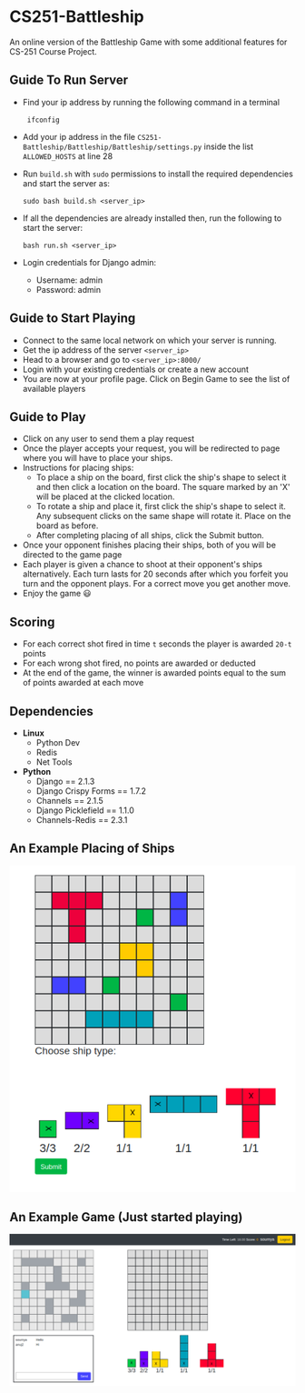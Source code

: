 # CS251-Battleship

An online version of the Battleship Game with some additional features for CS-251 Course Project.

## Guide To Run Server

 - Find your ip address by running the following command in a terminal
 
        ifconfig
 - Add your ip address in the file `CS251-Battleship/Battleship/Battleship/settings.py` inside the list `ALLOWED_HOSTS` at line 28
  - Run `build.sh` with `sudo` permissions to install the required dependencies and start the server as:
 
        sudo bash build.sh <server_ip>
  - If all the dependencies are already installed then, run the following to start the server:
  
        bash run.sh <server_ip>
  - Login credentials for Django admin:
      - Username: admin
      - Password: admin
 
 ## Guide to Start Playing
 - Connect to the same local network on which your server is running.
 - Get the ip address of the server `<server_ip>`
 - Head to a browser and go to `<server_ip>:8000/`
 - Login with your existing credentials or create a new account
 - You are now at your profile page. Click on Begin Game to see the list of available players
 
 ## Guide to Play
 - Click on any user to send them a play request
 - Once the player accepts your request, you will be redirected to page where you will have to place your ships.
 - Instructions for placing ships:
    - To place a ship on the board, first click the ship's shape to select it and then click a location on the board. The square marked by an 'X' will be placed at the clicked location.
    - To rotate a ship and place it, first click the ship's shape to select it. Any subsequent clicks on the same shape will rotate it. Place on the board as before.
    - After completing placing of all ships, click the Submit button.
 - Once your opponent finishes placing their ships, both of you will be directed to the game page
 - Each player is given a chance to shoot at their opponent's ships alternatively. Each turn lasts for 20 seconds after which you forfeit you turn and the opponent plays. For a correct move you get another move.
 - Enjoy the game :smiley:
 
 ## Scoring
 - For each correct shot fired in time `t` seconds the player is awarded `20-t` points
 - For each wrong shot fired, no points are awarded or deducted
 - At the end of the game, the winner is awarded points equal to the sum of points awarded at each move
  
 ## Dependencies
 - __Linux__
   - Python Dev
   - Redis
   - Net Tools
 - __Python__
   - Django == 2.1.3
   - Django Crispy Forms == 1.7.2
   - Channels == 2.1.5
   - Django Picklefield == 1.1.0
   - Channels-Redis == 2.3.1
 
 
## An Example Placing of Ships
![alt text](https://github.com/ajd12342/CS251-Battleship/blob/master/sample.png)

## An Example Game (Just started playing)
![alt text](https://github.com/ajd12342/CS251-Battleship/blob/master/game.png)


